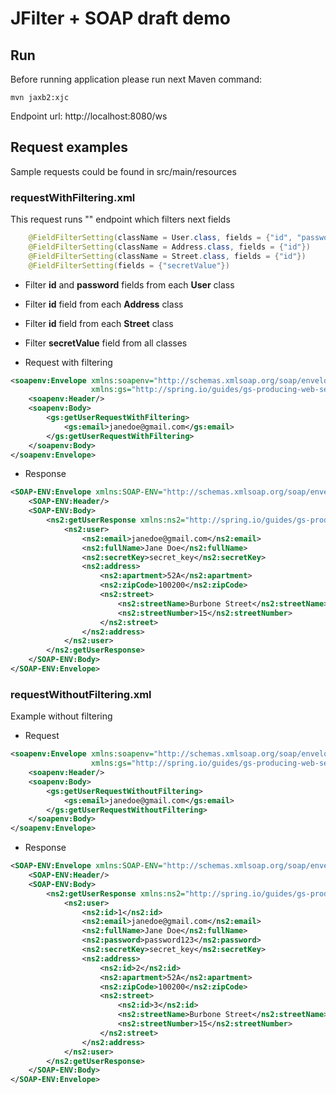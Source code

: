 # JFilter + SOAP draft demo

## Run
Before running application please run next Maven command:

```shell script
mvn jaxb2:xjc
```

Endpoint url: http://localhost:8080/ws

## Request examples
Sample requests could be found in src/main/resources

### requestWithFiltering.xml
This request runs "" endpoint which filters next fields
```java
    @FieldFilterSetting(className = User.class, fields = {"id", "password"})
    @FieldFilterSetting(className = Address.class, fields = {"id"})
    @FieldFilterSetting(className = Street.class, fields = {"id"})
    @FieldFilterSetting(fields = {"secretValue"})
```
* Filter **id** and **password** fields from each **User** class
* Filter **id** field from each **Address** class
* Filter **id** field from each **Street** class
* Filter **secretValue** field from all classes

* Request with filtering
```xml
<soapenv:Envelope xmlns:soapenv="http://schemas.xmlsoap.org/soap/envelope/"
                  xmlns:gs="http://spring.io/guides/gs-producing-web-service">
    <soapenv:Header/>
    <soapenv:Body>
        <gs:getUserRequestWithFiltering>
            <gs:email>janedoe@gmail.com</gs:email>
        </gs:getUserRequestWithFiltering>
    </soapenv:Body>
</soapenv:Envelope>
```

* Response
```xml
<SOAP-ENV:Envelope xmlns:SOAP-ENV="http://schemas.xmlsoap.org/soap/envelope/">
    <SOAP-ENV:Header/>
    <SOAP-ENV:Body>
        <ns2:getUserResponse xmlns:ns2="http://spring.io/guides/gs-producing-web-service">
            <ns2:user>
                <ns2:email>janedoe@gmail.com</ns2:email>
                <ns2:fullName>Jane Doe</ns2:fullName>
                <ns2:secretKey>secret_key</ns2:secretKey>
                <ns2:address>
                    <ns2:apartment>52A</ns2:apartment>
                    <ns2:zipCode>100200</ns2:zipCode>
                    <ns2:street>
                        <ns2:streetName>Burbone Street</ns2:streetName>
                        <ns2:streetNumber>15</ns2:streetNumber>
                    </ns2:street>
                </ns2:address>
            </ns2:user>
        </ns2:getUserResponse>
    </SOAP-ENV:Body>
</SOAP-ENV:Envelope>
```

### requestWithoutFiltering.xml
Example without filtering

* Request
```xml
<soapenv:Envelope xmlns:soapenv="http://schemas.xmlsoap.org/soap/envelope/"
                  xmlns:gs="http://spring.io/guides/gs-producing-web-service">
    <soapenv:Header/>
    <soapenv:Body>
        <gs:getUserRequestWithoutFiltering>
            <gs:email>janedoe@gmail.com</gs:email>
        </gs:getUserRequestWithoutFiltering>
    </soapenv:Body>
</soapenv:Envelope>
```

* Response
```xml
<SOAP-ENV:Envelope xmlns:SOAP-ENV="http://schemas.xmlsoap.org/soap/envelope/">
    <SOAP-ENV:Header/>
    <SOAP-ENV:Body>
        <ns2:getUserResponse xmlns:ns2="http://spring.io/guides/gs-producing-web-service">
            <ns2:user>
                <ns2:id>1</ns2:id>
                <ns2:email>janedoe@gmail.com</ns2:email>
                <ns2:fullName>Jane Doe</ns2:fullName>
                <ns2:password>password123</ns2:password>
                <ns2:secretKey>secret_key</ns2:secretKey>
                <ns2:address>
                    <ns2:id>2</ns2:id>
                    <ns2:apartment>52A</ns2:apartment>
                    <ns2:zipCode>100200</ns2:zipCode>
                    <ns2:street>
                        <ns2:id>3</ns2:id>
                        <ns2:streetName>Burbone Street</ns2:streetName>
                        <ns2:streetNumber>15</ns2:streetNumber>
                    </ns2:street>
                </ns2:address>
            </ns2:user>
        </ns2:getUserResponse>
    </SOAP-ENV:Body>
</SOAP-ENV:Envelope>
```